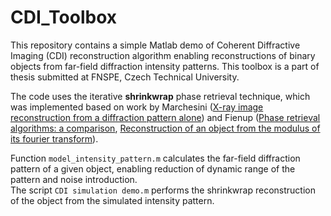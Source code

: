 # CDI_Toolbox

This repository contains a simple Matlab demo of Coherent Diffractive Imaging (CDI) reconstruction algorithm enabling reconstructions of binary objects from far-field diffraction intensity patterns. This toolbox is a part of thesis submitted at FNSPE, Czech Technical University.

The code uses the iterative __shrinkwrap__ phase retrieval technique, which was implemented based on work by Marchesini ([X-ray image reconstruction from a diffraction pattern alone](https://journals.aps.org/prb/abstract/10.1103/PhysRevB.68.140101))  and Fienup ([Phase retrieval algorithms: a comparison](https://doi.org/10.1364/AO.21.002758), [Reconstruction of an object from the modulus of its fourier transform](https://opg.optica.org/ol/abstract.cfm?uri=ol-3-1-27)).

Function `model_intensity_pattern.m` calculates the far-field diffraction pattern of a given object, enabling reduction of dynamic range of the pattern and noise introduction.  
The script `CDI simulation demo.m` performs the shrinkwrap reconstruction of the object from the simulated intensity pattern. 

